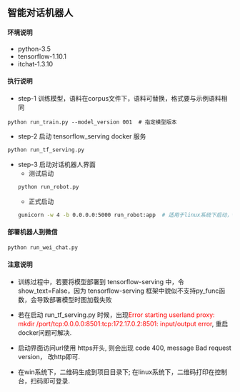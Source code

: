 ## 智能对话机器人
#### 环境说明
* python-3.5
* tensorflow-1.10.1
* itchat-1.3.10

#### 执行说明
* step-1 训练模型，语料在corpus文件下，语料可替换，格式要与示例语料相同

 ```
python run_train.py --model_version 001  # 指定模型版本
 ```

* step-2 启动 tensorflow_serving docker 服务

```bash
python run_tf_serving.py
```

* step-3 启动对话机器人界面
  * 测试启动
   ```bash
   python run_robot.py
   ```
  * 正式启动
  ```bash
  gunicorn -w 4 -b 0.0.0.0:5000 run_robot:app  # 适用于linux系统下启动，win下会报错ModuleNotFoundError: No module named 'pwd'
  ```

#### 部署机器人到微信

```bash
python run_wei_chat.py
```

 #### 注意说明
 
  * 训练过程中，若要将模型部署到 tensorflow-serving 中，令show_text=False，因为 tensorflow-serving 框架中貌似不支持py_func函数，会导致部署模型时图加载失败
 
  * 若在启动 run_tf_serving.py 时候，出现<font color="red">Error starting userland proxy: mkdir /port/tcp:0.0.0.0:8501:tcp:172.17.0.2:8501: input/output error</font>, 重启docker问题可解决.
  
  * 启动界面访问url使用 https开头, 则会出现 code 400, message Bad request version， 改http即可.
  
  * 在win系统下，二维码生成到项目目录下; 在linux系统下，二维码打印在控制台，扫码即可登录.